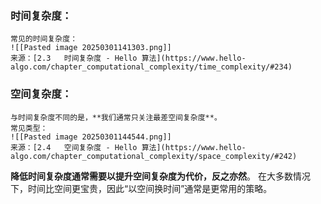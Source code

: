 ### 时间复杂度：
	常见的时间复杂度：
	![[Pasted image 20250301141303.png]]
	来源：[2.3   时间复杂度 - Hello 算法](https://www.hello-algo.com/chapter_computational_complexity/time_complexity/#234)


### 空间复杂度：
	与时间复杂度不同的是，**我们通常只关注最差空间复杂度**。
	常见类型：
	![[Pasted image 20250301144544.png]]
	来源：[2.4   空间复杂度 - Hello 算法](https://www.hello-algo.com/chapter_computational_complexity/space_complexity/#242)


**降低时间复杂度通常需要以提升空间复杂度为代价，反之亦然**。
在大多数情况下，时间比空间更宝贵，因此“以空间换时间”通常是更常用的策略。
